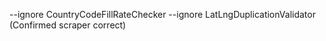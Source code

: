 --ignore CountryCodeFillRateChecker --ignore LatLngDuplicationValidator (Confirmed scraper correct)
